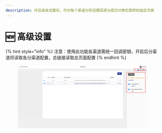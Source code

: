 ```yaml
---
description: 开启高级设置后，可对每个渠道分别设置回调与提交问卷后跳转到指定页面
---
```


# 🆕 高级设置

{% hint style="info" %}
注意：使用此功能各渠道需统一回调密钥，开启后分渠道将读取各分渠道配置，总链接读取总页面配置
{% endhint %}

<figure><img src="../../.gitbook/assets/image (1) (1) (1) (1) (1) (1) (1) (1) (1) (1) (1) (1) (1) (1) (1) (1) (1) (1) (1) (1) (1) (1) (1).png" alt=""><figcaption></figcaption></figure>
